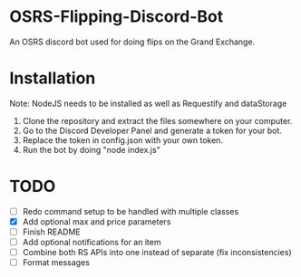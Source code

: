 # OSRS-Flipping-Discord-Bot
An OSRS discord bot used for doing flips on the Grand Exchange. 

# Installation 
Note: NodeJS needs to be installed as well as Requestify and dataStorage
1. Clone the repository and extract the files somewhere on your computer.
2. Go to the Discord Developer Panel and generate a token for your bot.
3. Replace the token in config.json with your own token.
4. Run the bot by doing "node index.js"

# TODO
- [ ] Redo command setup to be handled with multiple classes 
- [x] Add optional max and price parameters 
- [ ] Finish README
- [ ] Add optional notifications for an item 
- [ ] Combine both RS APIs into one instead of separate (fix inconsistencies)
- [ ] Format messages 
